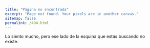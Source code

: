 ```yaml
---
title: "Página no encontrada"
excerpt: "Page not found. Your pixels are in another canvas."
sitemap: false
permalink: /404.html
---
```


Lo siento mucho, pero ese lado de la esquina que estás buscando no existe.
